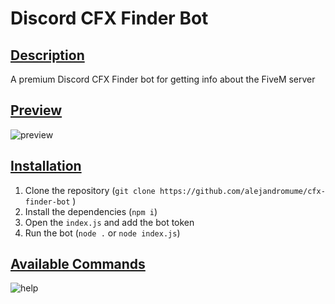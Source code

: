 # Discord CFX Finder Bot
## <ins>Description
A premium Discord CFX Finder bot for getting info about the FiveM server

## <ins>Preview
![preview](https://user-images.githubusercontent.com/43515908/112511856-b8c73b80-8d8a-11eb-9d17-e4f51ccef3fc.JPG)

## <ins>Installation

1. Clone the repository (`git clone https://github.com/alejandromume/cfx-finder-bot` )
2. Install the dependencies (`npm i`)
3. Open the `index.js` and add the bot token
4. Run the bot (`node .` or `node index.js`)

## <ins>Available Commands
  
  ![help](https://user-images.githubusercontent.com/43515908/112513912-b4038700-8d8c-11eb-8a3c-3f0c589b65b5.JPG)




